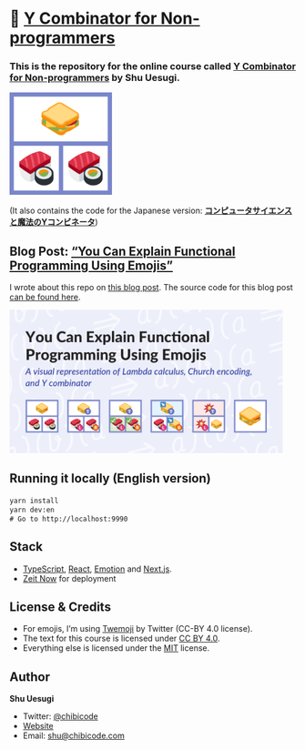 # 🍱 [Y Combinator for Non-programmers](https://ycombinator.chibicode.com/)

### This is the repository for the online course called **[Y Combinator for Non-programmers](https://ycombinator.chibicode.com/)** by Shu Uesugi.

<p>
  <a href="https://ycombinator.chibicode.com/"><img src="public/static/images/animated@2x.gif" width="180" height="180" /></a>
</p>

(It also contains the code for the Japanese version: **[コンピュータサイエンスと魔法のYコンビネータ](https://yj.chibicode.com/)**)

## Blog Post: [“You Can Explain Functional Programming Using Emojis”](https://ycombinator.chibicode.com/functional-programming-emojis)

I wrote about this repo on [this blog post](https://ycombinator.chibicode.com/functional-programming-emojis). The source code for this blog post [can be found here](pages/functional-programming-emojis.tsx).

<p>
  <a href="https://ycombinator.chibicode.com/functional-programming-emojis"><img src="public/static/images/blog-og.png" width="480" /></a>
</p>

## Running it locally (English version)

```
yarn install
yarn dev:en
# Go to http://localhost:9990
```

## Stack

- [TypeScript](https://www.typescriptlang.org/), [React](https://reactjs.org/), [Emotion](https://emotion.sh/) and [Next.js](https://nextjs.org/).
- [Zeit Now](https://zeit.co/) for deployment

## License & Credits

- For emojis, I’m using [Twemoji](https://github.com/twitter/twemoji) by Twitter (CC-BY 4.0 license).
- The text for this course is licensed under [CC BY 4.0](https://creativecommons.org/licenses/by/4.0/).
- Everything else is licensed under the [MIT](docs/license-non-text.txt) license.

## Author

**Shu Uesugi**

- Twitter: [@chibicode](https://twitter.com/chibicode)
- [Website](https://chibicode.com)
- Email: [shu@chibicode.com](mailto:shu@chibicode.com)
